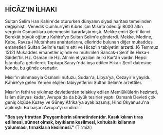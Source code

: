 ## HİCÂZ'IN İLHAKI

Sultan Selim Han Kahire'de otururken dün­yanın siyasi haritası temelinden değişmişti. Venedik Cumhuriyeti Kıbrıs için Mısır'a ödediği 8000 altın verginin Osmanlılara ödenmesini ka­rarlaştırmıştı. Mekke emiri Şerif ikinci Berekât büyük oğlunu Kahire'ye Sultan Selim'e gönder­di. Mekke, Medine, Kabe, Ravza-i Mutahhara anahtarlarını, ellerinde bulunan diğer mukad­des emanetleri Sultan Selim'e teslim etti ve Hi­caz'ın tabiyetini arzetti. (6 Temmuz 1512) Mu­kaddes emanetler içinde en mühimleri Sancak-ı Şerif ile Hırka-ı Sâidet'tir. Hz. Osman ile Hz. Ali'­nin el yazılan ile iki Kur'ân vardır. Hepsi İstan­bul'a getirilerek Topkapı Sarayı'nda inşa edilen Hıka-ı Şerif dairesine kondu, bu günde orada­dır.

Mısır'ın alınmasıyla Osmanlı nüfuzu, Su­dan'a, Libya'ya, Cezayir'e yayıldı. Kahire'ye ge­len Yemen elçileri tabiyyetlerini Sultan Selim'e arzettiler.

Mısır'ın fethi ve yıkılmaz devletlerden telakkıy edilen Memlüklülerin hezimeti, İslâm dünyası kadar, Avrupa'da da büyük tesirler yaptı. Osmanlı Devleti çok geniş ölçüde Kuzey ve Gü­ney Afrika'ya ayak basmış, Hind Okyanusu'na açılmıştı. Bu başarı Avrupa'yı sindirdi.

**"Beş şey fıtrattan (Peygamberin sünnetinden)dır. Kasık kılının tıraş edilmesi, sünnet olmak, bıyıkların kesilmesi, koltukaltı kıllarının yolunması, tırnakların kesilmesi."**
(Tirmizi)

